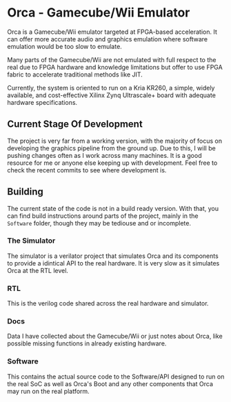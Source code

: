 # Orca - Gamecube/Wii Emulator
Orca is a Gamecube/Wii emulator targeted at FPGA-based acceleration. It can offer more accurate audio and graphics emulation where software emulation would be too slow to emulate.

Many parts of the Gamecube/Wii are not emulated with full respect to the real due to FPGA hardware and knowledge limitations but offer to use FPGA fabric to accelerate traditional methods like JIT.

Currently, the system is oriented to run on a Kria KR260, a simple, widely available, and cost-effective Xilinx Zynq Ultrascale+ board with adequate hardware specifications.

## Current Stage Of Development
The project is very far from a working version, with the majority of focus on developing the graphics pipeline from the ground up. Due to this, I will be pushing changes often as I work across many machines. It is a good resource for me or anyone else keeping up with development. Feel free to check the recent commits to see where development is.

## Building
The current state of the code is not in a build ready version.
With that, you can find build instructions around parts of the project, mainly in the `Software` folder, though they may be tediouse and or incomplete.

### The Simulator
The simulator is a verilator project that simulates Orca and its components to provide a idintical API to the real hardware. It is very slow as it simulates Orca at the RTL level.

### RTL
This is the verilog code shared across the real hardware and simulator.

### Docs
Data I have collected about the Gamecube/Wii or just notes about Orca, like possible missing functions in already existing hardware.

### Software
This contains the actual source code to the Software/API designed to run on the real SoC as well as Orca's Boot and any other components that Orca may run on the real platform.